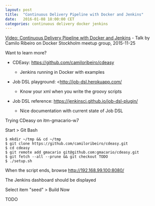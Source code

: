 ```yaml
---
layout: post
title:  "Continuous Delivery Pipeline with Docker and Jenkins"
date:   2016-01-08 18:00:00 CET
categories: continuous delivery docker jenkins
---
```


[Video: Continuous Delivery Pipeline with Docker and Jenkins](https://www.youtube.com/watch?v=88ZWAv4jPh4) - Talk by Camilo Ribeiro on Docker Stockholm meetup group, 2015-11-25

Want to learn more?

* CDEasy: <https://github.com/camiloribeiro/cdeasy>
  - Jenkins running in Docker with examples

* Job DSL playground: <http://job-dsl.herokuapp.com/
  - Know your xml when you write the groovy scripts

* Job DSL reference: <https://jenkinsci.github.io/job-dsl-plugin/>
  - Nice documentation with current state of Job DSL

<!-- (2016-01-08 19:00 CET) -->

Trying CDeasy on itm-gmacario-w7

Start > Git Bash

```
$ mkdir ~/tmp && cd ~/tmp
$ git clone https://github.com/camiloribeiro/cdeasy.git
$ cd cdeasy
$ git remote add gmacario git@github.com:gmacario/cdeasy.git
$ git fetch --all --prune && git checkout TODO
$ ./setup.sh
```

When the script ends, browse <http://192.168.99.100:8080/>

The Jenkins dashboard should be displayed

Select item "seed" > Build Now

TODO

<!-- EOF -->

